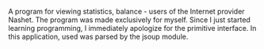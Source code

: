 A program for viewing statistics, balance - users of the Internet provider Nashet.
The program was made exclusively for myself. Since I just started learning programming, I immediately apologize for the primitive interface. 
In this application, used was parsed by the jsoup module.
